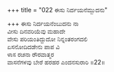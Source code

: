 +++
title = "022 ಈಸು ನಿರ್ದಯನೆಮ್ಬುದನು"

+++
ಈಸು ನಿರ್ದಯನೆಂಬುದನು ನಾ  
ವೀಸು ದಿನವರಿಯೆವು ಮಹಾದೇ  
ವೇಸು ಪರಿಯಂತಿದ್ದುದೋ ನಿನ್ನಂತರಂಗದಲಿ  
ಏಸನೋದಿದಡೇನು ಪಾಪ ವಿ  
ಳಾಸ ರಚನಾ ರೌರವಾತ್ಮರ  
ವಾಸನೆಗಳವು ಬೇರೆ ಹರಹರ ಎಂದನಸುರಾರಿ       ॥22॥